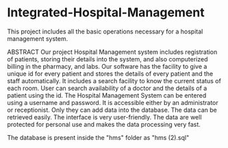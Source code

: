 # Integrated-Hospital-Management
This project includes all the basic operations necessary for a hospital management system.
 
  
ABSTRACT 
Our project Hospital Management system includes registration of patients, storing their details into the system, and also computerized billing in the pharmacy, and labs. Our software has the facility to give a unique id for every patient and stores the details of every patient and the staff automatically. It includes a search facility to know the current status of each room. User can search availability of a doctor and the details of a patient using the id. The Hospital Management System can be entered using a username and password. It is accessible either by an administrator or receptionist. Only they can add data into the database. The data can be retrieved easily.  The interface is very user-friendly.  The data are well protected for personal use and makes the data processing very fast.


The database is present inside the "hms" folder as "hms (2).sql"
